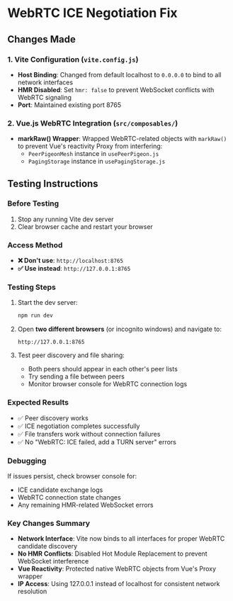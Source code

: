 # WebRTC ICE Negotiation Fix

## Changes Made

### 1. Vite Configuration (`vite.config.js`)
- **Host Binding**: Changed from default localhost to `0.0.0.0` to bind to all network interfaces
- **HMR Disabled**: Set `hmr: false` to prevent WebSocket conflicts with WebRTC signaling
- **Port**: Maintained existing port 8765

### 2. Vue.js WebRTC Integration (`src/composables/`)
- **markRaw() Wrapper**: Wrapped WebRTC-related objects with `markRaw()` to prevent Vue's reactivity Proxy from interfering:
  - `PeerPigeonMesh` instance in `usePeerPigeon.js`
  - `PagingStorage` instance in `usePagingStorage.js`

## Testing Instructions

### Before Testing
1. Stop any running Vite dev server
2. Clear browser cache and restart your browser

### Access Method
- **❌ Don't use**: `http://localhost:8765`
- **✅ Use instead**: `http://127.0.0.1:8765`

### Testing Steps
1. Start the dev server:
   ```bash
   npm run dev
   ```

2. Open **two different browsers** (or incognito windows) and navigate to:
   ```
   http://127.0.0.1:8765
   ```

3. Test peer discovery and file sharing:
   - Both peers should appear in each other's peer lists
   - Try sending a file between peers
   - Monitor browser console for WebRTC connection logs

### Expected Results
- ✅ Peer discovery works
- ✅ ICE negotiation completes successfully
- ✅ File transfers work without connection failures
- ✅ No "WebRTC: ICE failed, add a TURN server" errors

### Debugging
If issues persist, check browser console for:
- ICE candidate exchange logs
- WebRTC connection state changes
- Any remaining HMR-related WebSocket errors

### Key Changes Summary
- **Network Interface**: Vite now binds to all interfaces for proper WebRTC candidate discovery
- **No HMR Conflicts**: Disabled Hot Module Replacement to prevent WebSocket interference
- **Vue Reactivity**: Protected native WebRTC objects from Vue's Proxy wrapper
- **IP Access**: Using 127.0.0.1 instead of localhost for consistent network resolution